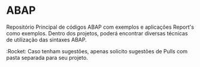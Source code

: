 # ABAP

Repositório Principal de códigos ABAP com exemplos e aplicações Report's como exemplos.
Dentro dos projetos, poderá encontrar diversas técnicas de utilização das sintaxes ABAP.

:Rocket: Caso tenham sugestões, apenas solicito sugestões de Pulls com pasta separada para seu projeto. 


